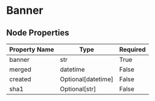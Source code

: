 # Banner

## Node Properties

| Property Name | Type | Required |
| ------------- | ---- | -------- |
| banner | str | True |
| merged | datetime | False |
| created | Optional[datetime] | False |
| sha1 | Optional[str] | False |
